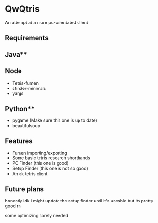 # QwQtris

An attempt at a more pc-orientated client

## Requirements
## Java**
## Node
* Tetris-fumen
* sfinder-minimals
* yargs
## Python**
* pygame (Make sure this one is up to date)
* beautifulsoup

## Features
* Fumen importing/exporting
* Some basic tetris research shorthands
* PC Finder (this one is good)
* Setup Finder (this one is not so good)
* An ok tetris client

## Future plans
honestly idk i might update the setup finder until it's useable but its pretty good rn

some optimizing sorely needed
